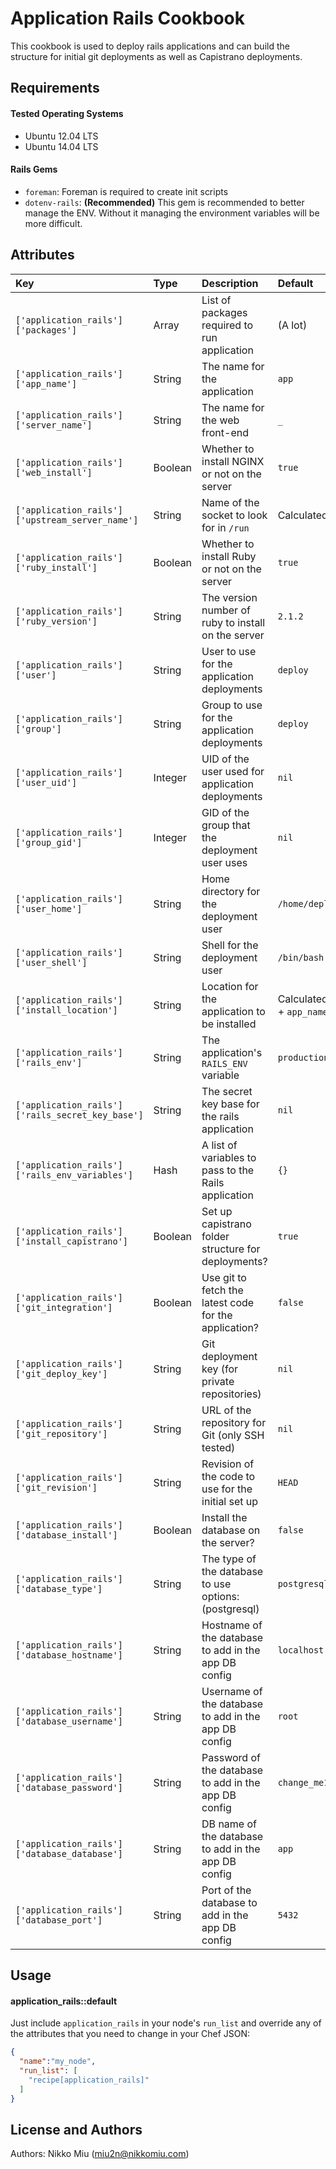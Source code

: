 Application Rails Cookbook
===================

This cookbook is used to deploy rails applications and can build the structure for initial git deployments as well as Capistrano deployments.

Requirements
------------

#### Tested Operating Systems

- Ubuntu 12.04 LTS
- Ubuntu 14.04 LTS

#### Rails Gems

- `foreman`: Foreman is required to create init scripts
- `dotenv-rails`: **(Recommended)** This gem is recommended to better manage the ENV. Without it managing the environment variables will be more difficult.

Attributes
----------

| Key                                              | Type    | Description                                           | Default                              |
|:-------------------------------------------------|:--------|:------------------------------------------------------|:-------------------------------------|
| `['application_rails']['packages']`              | Array   | List of packages required to run application          | (A lot)                              |
| `['application_rails']['app_name']`              | String  | The name for the application                          | `app`                                |
| `['application_rails']['server_name']`           | String  | The name for the web front-end                        | `_`                                  |
| `['application_rails']['web_install']`           | Boolean | Whether to install NGINX or not on the server         | `true`                               |
| `['application_rails']['upstream_server_name']`  | String  | Name of the socket to look for in `/run`              | Calculated(`app_name`)               |
| `['application_rails']['ruby_install']`          | Boolean | Whether to install Ruby or not on the server          | `true`                               |
| `['application_rails']['ruby_version']`          | String  | The version number of ruby to install on the server   | `2.1.2`                              |
| `['application_rails']['user']`                  | String  | User to use for the application deployments           | `deploy`                             |
| `['application_rails']['group']`                 | String  | Group to use for the application deployments          | `deploy`                             |
| `['application_rails']['user_uid']`              | Integer | UID of the user used for application deployments      | `nil`                                |
| `['application_rails']['group_gid']`             | Integer | GID of the group that the deployment user uses        | `nil`                                |
| `['application_rails']['user_home']`             | String  | Home directory for the deployment user                | `/home/deploy`                       |
| `['application_rails']['user_shell']`            | String  | Shell for the deployment user                         | `/bin/bash`                          |
| `['application_rails']['install_location']`      | String  | Location for the application to be installed          | Calculated(`user_home` + `app_name`) |
| `['application_rails']['rails_env']`             | String  | The application's `RAILS_ENV` variable                | `production`                         |
| `['application_rails']['rails_secret_key_base']` | String  | The secret key base for the rails application         | `nil`                                |
| `['application_rails']['rails_env_variables']`   | Hash    | A list of variables to pass to the Rails application  | `{}`                                 |
| `['application_rails']['install_capistrano']`    | Boolean | Set up capistrano folder structure for deployments?   | `true`                               |
| `['application_rails']['git_integration']`       | Boolean | Use git to fetch the latest code for the application? | `false`                              |
| `['application_rails']['git_deploy_key']`        | String  | Git deployment key (for private repositories)         | `nil`                                |
| `['application_rails']['git_repository']`        | String  | URL of the repository for Git (only SSH tested)       | `nil`                                |
| `['application_rails']['git_revision']`          | String  | Revision of the code to use for the initial set up    | `HEAD`                               |
| `['application_rails']['database_install']`      | Boolean | Install the database on the server?                   | `false`                              |
| `['application_rails']['database_type']`         | String  | The type of the database to use options: (postgresql) | `postgresql`                         |
| `['application_rails']['database_hostname']`     | String  | Hostname of the database to add in the app DB config  | `localhost`                          |
| `['application_rails']['database_username']`     | String  | Username of the database to add in the app DB config  | `root`                               |
| `['application_rails']['database_password']`     | String  | Password of the database to add in the app DB config  | `change_me123`                       |
| `['application_rails']['database_database']`     | String  | DB name of the database to add in the app DB config   | `app`                                |
| `['application_rails']['database_port']`         | String  | Port of the database to add in the app DB config      | `5432`                               |

Usage
-----
#### application_rails::default

Just include `application_rails` in your node's `run_list` and override any of the attributes that you need to change in your Chef JSON:

```json
{
  "name":"my_node",
  "run_list": [
    "recipe[application_rails]"
  ]
}
```

License and Authors
-------------------
Authors: Nikko Miu (miu2n@nikkomiu.com)
